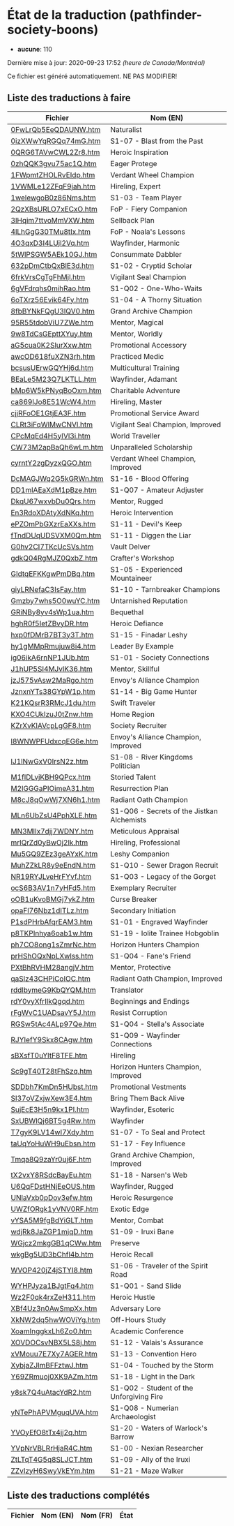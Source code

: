 # État de la traduction (pathfinder-society-boons)

 * **aucune**: 110


Dernière mise à jour: 2020-09-23 17:52 *(heure de Canada/Montréal)*

Ce fichier est généré automatiquement. NE PAS MODIFIER!
## Liste des traductions à faire

| Fichier   | Nom (EN)    |
|-----------|-------------|
|[0FwLrQb5EeQDAUNW.htm](pathfinder-society-boons/0FwLrQb5EeQDAUNW.htm)|Naturalist|
|[0izXWwYqRGQq74mG.htm](pathfinder-society-boons/0izXWwYqRGQq74mG.htm)|S1-07 - Blast from the Past|
|[0QRG6TAVwCWL2Zr8.htm](pathfinder-society-boons/0QRG6TAVwCWL2Zr8.htm)|Heroic Inspiration|
|[0zhQQK3gvu75ac1Q.htm](pathfinder-society-boons/0zhQQK3gvu75ac1Q.htm)|Eager Protege|
|[1FWpmtZHOLRvEIdp.htm](pathfinder-society-boons/1FWpmtZHOLRvEIdp.htm)|Verdant Wheel Champion|
|[1VWMLe12ZFqF9jah.htm](pathfinder-society-boons/1VWMLe12ZFqF9jah.htm)|Hireling, Expert|
|[1welewgoB0z86Nms.htm](pathfinder-society-boons/1welewgoB0z86Nms.htm)|S1-03 - Team Player|
|[2QzXBsURLO7xECxO.htm](pathfinder-society-boons/2QzXBsURLO7xECxO.htm)|FoP - Fiery Companion|
|[3lHqim7ttvoMmVXW.htm](pathfinder-society-boons/3lHqim7ttvoMmVXW.htm)|Sellback Plan|
|[4lLhGgG30TMu8tIx.htm](pathfinder-society-boons/4lLhGgG30TMu8tIx.htm)|FoP - Noala's Lessons|
|[4O3qxD3I4LUjl2Vq.htm](pathfinder-society-boons/4O3qxD3I4LUjl2Vq.htm)|Wayfinder, Harmonic|
|[5tWlPSGW5AEk10GJ.htm](pathfinder-society-boons/5tWlPSGW5AEk10GJ.htm)|Consummate Dabbler|
|[632pDmCtbQxBlE3d.htm](pathfinder-society-boons/632pDmCtbQxBlE3d.htm)|S1-02 - Cryptid Scholar|
|[6frkVrsCgTgFhMjl.htm](pathfinder-society-boons/6frkVrsCgTgFhMjl.htm)|Vigilant Seal Champion|
|[6gVFdrqhs0mihRao.htm](pathfinder-society-boons/6gVFdrqhs0mihRao.htm)|S1-Q02 - One-Who-Waits|
|[6oTXrz56Evik64Fy.htm](pathfinder-society-boons/6oTXrz56Evik64Fy.htm)|S1-04 - A Thorny Situation|
|[8fbBYNkFQgU3IQV0.htm](pathfinder-society-boons/8fbBYNkFQgU3IQV0.htm)|Grand Archive Champion|
|[95R55tdobViU7ZWe.htm](pathfinder-society-boons/95R55tdobViU7ZWe.htm)|Mentor, Magical|
|[9w8TdCsGEpttXYuy.htm](pathfinder-society-boons/9w8TdCsGEpttXYuy.htm)|Mentor, Worldly|
|[aG5cua0K2SlurXxw.htm](pathfinder-society-boons/aG5cua0K2SlurXxw.htm)|Promotional Accessory|
|[awcOD618fuXZN3rh.htm](pathfinder-society-boons/awcOD618fuXZN3rh.htm)|Practiced Medic|
|[bcsusUErwGQYHj6d.htm](pathfinder-society-boons/bcsusUErwGQYHj6d.htm)|Multicultural Training|
|[BEaLe5M23Q7LKTLL.htm](pathfinder-society-boons/BEaLe5M23Q7LKTLL.htm)|Wayfinder, Adamant|
|[bMp6W5kPNyqBoOxm.htm](pathfinder-society-boons/bMp6W5kPNyqBoOxm.htm)|Charitable Adventure|
|[ca869lJo8E51WcW4.htm](pathfinder-society-boons/ca869lJo8E51WcW4.htm)|Hireling, Master|
|[cjjRFoOE1GtjEA3F.htm](pathfinder-society-boons/cjjRFoOE1GtjEA3F.htm)|Promotional Service Award|
|[CLRt3iFqWlMwCNVl.htm](pathfinder-society-boons/CLRt3iFqWlMwCNVl.htm)|Vigilant Seal Champion, Improved|
|[CPcMqEd4H5yIVl3i.htm](pathfinder-society-boons/CPcMqEd4H5yIVl3i.htm)|World Traveller|
|[CW73M2apBaQh6wLm.htm](pathfinder-society-boons/CW73M2apBaQh6wLm.htm)|Unparalleled Scholarship|
|[cyrntY2zgDyzxQGO.htm](pathfinder-society-boons/cyrntY2zgDyzxQGO.htm)|Verdant Wheel Champion, Improved|
|[DcMAGJWq2G5kGRWn.htm](pathfinder-society-boons/DcMAGJWq2G5kGRWn.htm)|S1-16 - Blood Offering|
|[DD1mlAEaXdM1pBze.htm](pathfinder-society-boons/DD1mlAEaXdM1pBze.htm)|S1-Q07 - Amateur Adjuster|
|[DkqU67wxvbDu0Qrs.htm](pathfinder-society-boons/DkqU67wxvbDu0Qrs.htm)|Mentor, Rugged|
|[En3RdoXDAtyXdNKq.htm](pathfinder-society-boons/En3RdoXDAtyXdNKq.htm)|Heroic Intervention|
|[ePZOmPbGXzrEaXXs.htm](pathfinder-society-boons/ePZOmPbGXzrEaXXs.htm)|S1-11 - Devil's Keep|
|[fTndDUqUDSVXM0Qm.htm](pathfinder-society-boons/fTndDUqUDSVXM0Qm.htm)|S1-11 - Diggen the Liar|
|[G0hv2CI7TKcUcSVs.htm](pathfinder-society-boons/G0hv2CI7TKcUcSVs.htm)|Vault Delver|
|[gdkQ04RgMJZ0QxbZ.htm](pathfinder-society-boons/gdkQ04RgMJZ0QxbZ.htm)|Crafter's Workshop|
|[GIdtqEFKKgwPmDBq.htm](pathfinder-society-boons/GIdtqEFKKgwPmDBq.htm)|S1-05 - Experienced Mountaineer|
|[giyLRNefaC3IsFay.htm](pathfinder-society-boons/giyLRNefaC3IsFay.htm)|S1-10 - Tarnbreaker Champions|
|[Gmzby7whs5O0wuYC.htm](pathfinder-society-boons/Gmzby7whs5O0wuYC.htm)|Untarnished Reputation|
|[GRiNBy8yv4sWp1ua.htm](pathfinder-society-boons/GRiNBy8yv4sWp1ua.htm)|Bequethal|
|[hghR0f5IetZBvyDR.htm](pathfinder-society-boons/hghR0f5IetZBvyDR.htm)|Heroic Defiance|
|[hxp0fDMrB7BT3y3T.htm](pathfinder-society-boons/hxp0fDMrB7BT3y3T.htm)|S1-15 - Finadar Leshy|
|[hy1gMMpRmujuw8i4.htm](pathfinder-society-boons/hy1gMMpRmujuw8i4.htm)|Leader By Example|
|[ig06ikA6rnNP1JUb.htm](pathfinder-society-boons/ig06ikA6rnNP1JUb.htm)|S1-01 - Society Connections|
|[J1hUP5SI4MJvlK36.htm](pathfinder-society-boons/J1hUP5SI4MJvlK36.htm)|Mentor, Skillful|
|[jzJ575vAsw2MaRgo.htm](pathfinder-society-boons/jzJ575vAsw2MaRgo.htm)|Envoy's Alliance Champion|
|[JznxnYTs38GYpW1p.htm](pathfinder-society-boons/JznxnYTs38GYpW1p.htm)|S1-14 - Big Game Hunter|
|[K21KQsrR3RMcJ1du.htm](pathfinder-society-boons/K21KQsrR3RMcJ1du.htm)|Swift Traveler|
|[KXO4CUklzuJ0tZnw.htm](pathfinder-society-boons/KXO4CUklzuJ0tZnw.htm)|Home Region|
|[KZrXvKlAVcpLgGF8.htm](pathfinder-society-boons/KZrXvKlAVcpLgGF8.htm)|Society Recruiter|
|[l8WNWPFUdxcqEG6e.htm](pathfinder-society-boons/l8WNWPFUdxcqEG6e.htm)|Envoy's Alliance Champion, Improved|
|[lJ1lNwGxV0IrsN2z.htm](pathfinder-society-boons/lJ1lNwGxV0IrsN2z.htm)|S1-08 - River Kingdoms Politician|
|[M1flDLvjKBH9QPcx.htm](pathfinder-society-boons/M1flDLvjKBH9QPcx.htm)|Storied Talent|
|[M2lGGGaPIOimeA31.htm](pathfinder-society-boons/M2lGGGaPIOimeA31.htm)|Resurrection Plan|
|[M8cJ8qOwWj7XN6h1.htm](pathfinder-society-boons/M8cJ8qOwWj7XN6h1.htm)|Radiant Oath Champion|
|[MLn6UbZsU4PphXLE.htm](pathfinder-society-boons/MLn6UbZsU4PphXLE.htm)|S1-Q06 - Secrets of the Jistkan Alchemists|
|[MN3MlIx7djj7WDNY.htm](pathfinder-society-boons/MN3MlIx7djj7WDNY.htm)|Meticulous Appraisal|
|[mrlQrZd0yBwOj2lk.htm](pathfinder-society-boons/mrlQrZd0yBwOj2lk.htm)|Hireling, Professional|
|[Mu5GQ9ZEz3geAYxK.htm](pathfinder-society-boons/Mu5GQ9ZEz3geAYxK.htm)|Leshy Companion|
|[MuhZZkLR8y9eEndN.htm](pathfinder-society-boons/MuhZZkLR8y9eEndN.htm)|S1-Q10 - Sewer Dragon Recruit|
|[NR19RYJLveHrFYvf.htm](pathfinder-society-boons/NR19RYJLveHrFYvf.htm)|S1-Q03 - Legacy of the Gorget|
|[ocS6B3AV1n7yHFd5.htm](pathfinder-society-boons/ocS6B3AV1n7yHFd5.htm)|Exemplary Recruiter|
|[oOB1uKvoBMGj7ykZ.htm](pathfinder-society-boons/oOB1uKvoBMGj7ykZ.htm)|Curse Breaker|
|[opaFl76Nbz1dITLz.htm](pathfinder-society-boons/opaFl76Nbz1dITLz.htm)|Secondary Initiation|
|[P1sdPHrbAfqrEAM3.htm](pathfinder-society-boons/P1sdPHrbAfqrEAM3.htm)|S1-01 - Engraved Wayfinder|
|[p8TKPInhya6oab1w.htm](pathfinder-society-boons/p8TKPInhya6oab1w.htm)|S1-19 - Iolite Trainee Hobgoblin|
|[ph7CO8ong1sZmrNc.htm](pathfinder-society-boons/ph7CO8ong1sZmrNc.htm)|Horizon Hunters Champion|
|[prHShOQxNpLXwlss.htm](pathfinder-society-boons/prHShOQxNpLXwlss.htm)|S1-Q04 - Fane's Friend|
|[PXtBhRVHM28angjV.htm](pathfinder-society-boons/PXtBhRVHM28angjV.htm)|Mentor, Protective|
|[qaSlz43CHPiCoIOC.htm](pathfinder-society-boons/qaSlz43CHPiCoIOC.htm)|Radiant Oath Champion, Improved|
|[rddlbymeG9KbQYQM.htm](pathfinder-society-boons/rddlbymeG9KbQYQM.htm)|Translator|
|[rdY0vyXfrIlkQgqd.htm](pathfinder-society-boons/rdY0vyXfrIlkQgqd.htm)|Beginnings and Endings|
|[rFgWvC1UADsavY5J.htm](pathfinder-society-boons/rFgWvC1UADsavY5J.htm)|Resist Corruption|
|[RGSw5tAc4ALp97Qe.htm](pathfinder-society-boons/RGSw5tAc4ALp97Qe.htm)|S1-Q04 - Stella's Associate|
|[RJYIefY9Skx8CAgw.htm](pathfinder-society-boons/RJYIefY9Skx8CAgw.htm)|S1-Q09 - Wayfinder Connections|
|[sBXsfT0uYltF8TFE.htm](pathfinder-society-boons/sBXsfT0uYltF8TFE.htm)|Hireling|
|[Sc9gT40T28tFhSzq.htm](pathfinder-society-boons/Sc9gT40T28tFhSzq.htm)|Horizon Hunters Champion, Improved|
|[SDDbh7KmDn5HUbst.htm](pathfinder-society-boons/SDDbh7KmDn5HUbst.htm)|Promotional Vestments|
|[SI37oVZxjwXew3E4.htm](pathfinder-society-boons/SI37oVZxjwXew3E4.htm)|Bring Them Back Alive|
|[SujEcE3H5n9kx1PI.htm](pathfinder-society-boons/SujEcE3H5n9kx1PI.htm)|Wayfinder, Esoteric|
|[SxUBWlQj6BT5g4Rw.htm](pathfinder-society-boons/SxUBWlQj6BT5g4Rw.htm)|Wayfinder|
|[T7gyK9LV14wI7Xdy.htm](pathfinder-society-boons/T7gyK9LV14wI7Xdy.htm)|S1-07 - To Seal and Protect|
|[taUqYoHuWH9uEbsn.htm](pathfinder-society-boons/taUqYoHuWH9uEbsn.htm)|S1-17 - Fey Influence|
|[Tmqa8Q9zaYr0uj6F.htm](pathfinder-society-boons/Tmqa8Q9zaYr0uj6F.htm)|Grand Archive Champion, Improved|
|[tX2vxY8RSdcBayEu.htm](pathfinder-society-boons/tX2vxY8RSdcBayEu.htm)|S1-18 - Narsen's Web|
|[U6QqFDstHNjEeOUS.htm](pathfinder-society-boons/U6QqFDstHNjEeOUS.htm)|Wayfinder, Rugged|
|[UNlaVxb0pDov3efw.htm](pathfinder-society-boons/UNlaVxb0pDov3efw.htm)|Heroic Resurgence|
|[UWZfORgk1yVNV0RF.htm](pathfinder-society-boons/UWZfORgk1yVNV0RF.htm)|Exotic Edge|
|[vYSA5M9fgBdYiGLT.htm](pathfinder-society-boons/vYSA5M9fgBdYiGLT.htm)|Mentor, Combat|
|[wdjRk8JaZGP1mjqD.htm](pathfinder-society-boons/wdjRk8JaZGP1mjqD.htm)|S1-09 - Iruxi Bane|
|[WGjcz2mkgGB1qCWw.htm](pathfinder-society-boons/WGjcz2mkgGB1qCWw.htm)|Preserve|
|[wkgBg5UD3bChfl4b.htm](pathfinder-society-boons/wkgBg5UD3bChfl4b.htm)|Heroic Recall|
|[WVOP420jZ4jSTYI8.htm](pathfinder-society-boons/WVOP420jZ4jSTYI8.htm)|S1-06 - Traveler of the Spirit Road|
|[WYHPJyza1BJgtFq4.htm](pathfinder-society-boons/WYHPJyza1BJgtFq4.htm)|S1-Q01 - Sand Slide|
|[Wz2F0qk4rxZeH311.htm](pathfinder-society-boons/Wz2F0qk4rxZeH311.htm)|Heroic Hustle|
|[XBf4Uz3n0AwSmpXx.htm](pathfinder-society-boons/XBf4Uz3n0AwSmpXx.htm)|Adversary Lore|
|[XkNW2dq5hwWOViYg.htm](pathfinder-society-boons/XkNW2dq5hwWOViYg.htm)|Off-Hours Study|
|[XoamInggkxLh6Zo0.htm](pathfinder-society-boons/XoamInggkxLh6Zo0.htm)|Academic Conference|
|[XOVDOCsvNBX5LS8j.htm](pathfinder-society-boons/XOVDOCsvNBX5LS8j.htm)|S1-12 - Valais's Assurance|
|[xVMouu7E7Xy7AGER.htm](pathfinder-society-boons/xVMouu7E7Xy7AGER.htm)|S1-13 - Convention Hero|
|[XybjaZJlmBFFztwJ.htm](pathfinder-society-boons/XybjaZJlmBFFztwJ.htm)|S1-04 - Touched by the Storm|
|[Y69ZRmuoj0XK9AZm.htm](pathfinder-society-boons/Y69ZRmuoj0XK9AZm.htm)|S1-18 - Light in the Dark|
|[y8sk7Q4uAtacYdR2.htm](pathfinder-society-boons/y8sk7Q4uAtacYdR2.htm)|S1-Q02 - Student of the Unforgiving Fire|
|[yNTePhAPVMguqUVA.htm](pathfinder-society-boons/yNTePhAPVMguqUVA.htm)|S1-Q08 - Numerian Archaeologist|
|[YVOyEfO8tTx4jj2q.htm](pathfinder-society-boons/YVOyEfO8tTx4jj2q.htm)|S1-20 - Waters of Warlock's Barrow|
|[YVpNrVBLRrHjaR4C.htm](pathfinder-society-boons/YVpNrVBLRrHjaR4C.htm)|S1-00 - Nexian Researcher|
|[ZtLTqT4G5q8SLJCT.htm](pathfinder-society-boons/ZtLTqT4G5q8SLJCT.htm)|S1-09 - Ally of the Iruxi|
|[ZZvIzyH6SwyVkEYm.htm](pathfinder-society-boons/ZZvIzyH6SwyVkEYm.htm)|S1-21 - Maze Walker|

## Liste des traductions complétés

| Fichier   | Nom (EN)    | Nom (FR)    | État |
|-----------|-------------|-------------|:----:|
